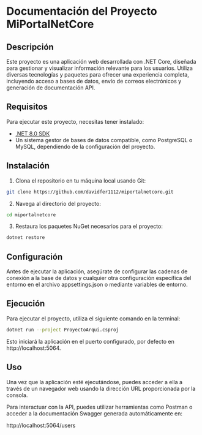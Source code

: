 # Documentación del Proyecto MiPortalNetCore

## Descripción

Este proyecto es una aplicación web desarrollada con .NET Core, diseñada para gestionar y visualizar información relevante para los usuarios. Utiliza diversas tecnologías y paquetes para ofrecer una experiencia completa, incluyendo acceso a bases de datos, envío de correos electrónicos y generación de documentación API.

## Requisitos

Para ejecutar este proyecto, necesitas tener instalado:

- [.NET 8.0 SDK](https://dotnet.microsoft.com/download)
- Un sistema gestor de bases de datos compatible, como PostgreSQL o MySQL, dependiendo de la configuración del proyecto.

## Instalación

1. Clona el repositorio en tu máquina local usando Git:

```bash
git clone https://github.com/davidfer1112/miportalnetcore.git
```

2. Navega al directorio del proyecto:

```bash
cd miportalnetcore
```

3. Restaura los paquetes NuGet necesarios para el proyecto:
   
```bash
dotnet restore
```

## Configuración
Antes de ejecutar la aplicación, asegúrate de configurar las cadenas de conexión a la base de datos y cualquier otra configuración específica del entorno en el archivo appsettings.json o mediante variables de entorno.

## Ejecución
Para ejecutar el proyecto, utiliza el siguiente comando en la terminal:

```bash
dotnet run --project ProyectoArqui.csproj
```

Esto iniciará la aplicación en el puerto configurado, por defecto en http://localhost:5064.

## Uso
Una vez que la aplicación esté ejecutándose, puedes acceder a ella a través de un navegador web usando la dirección URL proporcionada por la consola.

Para interactuar con la API, puedes utilizar herramientas como Postman o acceder a la documentación Swagger generada automáticamente en:

http://localhost:5064/users
